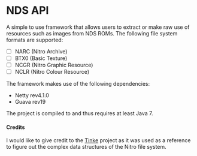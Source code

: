 # NDS API
A simple to use framework that allows users to extract or make raw use of resources such as images from NDS ROMs. The following file system formats are supported:
  - [ ] NARC (Nitro Archive)
  - [ ] BTX0 (Basic Texture)
  - [ ] NCGR (Nitro Graphic Resource)
  - [ ] NCLR (Nitro Colour Resource)

The framework makes use of the following dependencies:
  * Netty rev4.1.0
  * Guava rev19
  
The project is compiled to and thus requires at least Java 7.

#### Credits
I would like to give credit to the [Tinke](https://github.com/pleonex/tinke) project as it was used as a reference to figure out the complex data structures of the Nitro file system.
